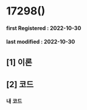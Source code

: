 # 17298()

#### **first Registered : 2022-10-30**

#### last modified : **2022-10-30**

## \[1] 이론

## \[2] 코드

#### 내 코드

```cpp
```
